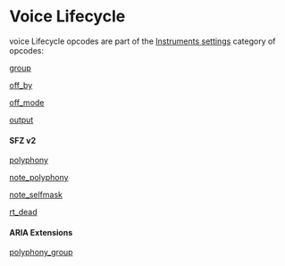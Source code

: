 ---
---
# Voice Lifecycle

voice Lifecycle opcodes are part of the [Instruments settings](/opcodes/categories#instrument_settings)
category of opcodes:

[group](/opcodes/group)

[off_by](/opcodes/off_by)

[off_mode](/opcodes/off_mode)

[output](/opcodes/output)

#### SFZ v2

[polyphony](/opcodes/polyphony)

[note_polyphony](/opcodes/note_polyphony)

[note_selfmask](/opcodes/note_selfmask)

[rt_dead](/opcodes/rt_dead)

#### ARIA Extensions

[polyphony_group](/opcodes/polyphony_group)
